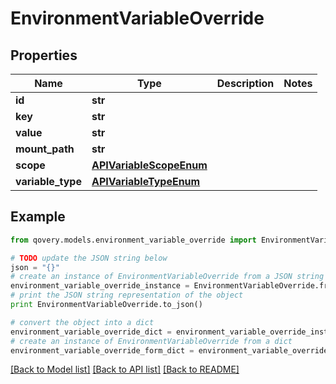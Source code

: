 # EnvironmentVariableOverride


## Properties

Name | Type | Description | Notes
------------ | ------------- | ------------- | -------------
**id** | **str** |  | 
**key** | **str** |  | 
**value** | **str** |  | 
**mount_path** | **str** |  | 
**scope** | [**APIVariableScopeEnum**](APIVariableScopeEnum.md) |  | 
**variable_type** | [**APIVariableTypeEnum**](APIVariableTypeEnum.md) |  | 

## Example

```python
from qovery.models.environment_variable_override import EnvironmentVariableOverride

# TODO update the JSON string below
json = "{}"
# create an instance of EnvironmentVariableOverride from a JSON string
environment_variable_override_instance = EnvironmentVariableOverride.from_json(json)
# print the JSON string representation of the object
print EnvironmentVariableOverride.to_json()

# convert the object into a dict
environment_variable_override_dict = environment_variable_override_instance.to_dict()
# create an instance of EnvironmentVariableOverride from a dict
environment_variable_override_form_dict = environment_variable_override.from_dict(environment_variable_override_dict)
```
[[Back to Model list]](../README.md#documentation-for-models) [[Back to API list]](../README.md#documentation-for-api-endpoints) [[Back to README]](../README.md)


